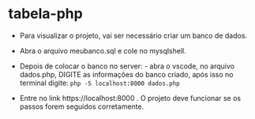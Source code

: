 # tabela-php

- Para visualizar o projeto, vai ser necessário criar um banco de dados.

- Abra o arquivo meubanco.sql e cole no mysqlshell.

- Depois de colocar o banco no server:
        - abra o vscode, no arquivo dados.php, DIGITE as informações do banco criado, após isso no terminal digite:
    `php -S localhost:8000 dados.php`
- Entre no link https://localhost:8000 . O projeto deve funcionar se os passos forem seguidos corretamente.